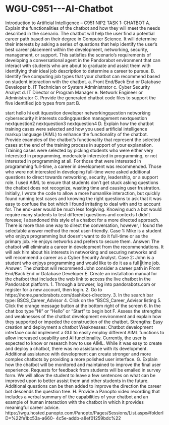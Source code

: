 # WGU-C951---AI-Chatbot

Introduction to Artificial Intelligence – C951
NIP2 TASK 1: CHATBOT
A. Explain the functionalities of the chatbot and how they will meet the needs described in the 
scenario.
The chatbot will help the user find a potential career path based on their degree in Computer Science. 
It will determine their interests by asking a series of questions that help identify the user’s best career 
placement within the development, networking, security, management, or support. This satisfies the 
scenario’s requirements of developing a conversational agent in the Pandorabot environment that 
can interact with students who are about to graduate and assist them with identifying their ideal job
description to determine a career to pursue.
B. Identify five computing job types that your chatbot can recommend based on student 
interaction with the chatbot.
a. Front End/Back End or Database Developer
b. IT Technician or System Administrator
c. Cyber Security Analyst
d. IT Director or Program Manager
e. Network Engineer or Administrator
C. Provide the generated chatbot code files to support the five identified job types from part B.
<?xml version="1.0" encoding="UTF-8"?>
<aiml version="2.0">
 
 <category>
 <pattern>start</pattern>
 <template>Hello! I am a Computer Science career bot. Would you like help 
determing which career to pursue based off your personal interests?
 <button>
 <text>Yes</text>
 <postback>interests</postback>
 </button>
 <button>
 <text>No, I'd like to exit chat</text>
 <postback>exit</postback>
 </button> 
 </template>
 </category>
 
 <category>
 <pattern>hello</pattern>
 <template>Hello! I am a Computer Science career bot. Would you like help 
determing which career to pursue based off your personal interests?
 <button>
 <text>Yes</text>
 <postback>interests</postback>
 </button>
 <button>
 <text>No, I'd like to exit chat</text>
 <postback>exit</postback>
 </button> 
 </template>
 </category>
 
 <category>
 <pattern>hi</pattern>
 <template>Hello! I am a Computer Science career bot. Would you like help 
determing which career to pursue based off your personal interests?
 <button>
 <text>Yes</text>
 <postback>interests</postback>
 </button>
 <button>
 <text>No, I'd like to exit chat</text>
 <postback>exit</postback>
 </button> 
 </template>
 </category>
 
 <category>
 <pattern>exit</pattern>
 <template>Thank you for stopping by!
 </template>
 </category>
 
 <category>
 <pattern>itquestion</pattern>
 <template>Do you like coding?
 <br></br><br></br>
 <button>
 <text>Yes</text>
 <postback>codingquestion</postback>
 </button>
 <button>
 <text>No</text>
 <postback>nextquestion</postback>
 </button>
 </template>
 </category>
 <category>
 <pattern>developer</pattern>
 <template>You should consider being a Front, Backend or Database Developer.
 <br></br><br></br>
 <button>
 <text>Restart Bot</text>
 <postback>start</postback>
 </button>
 <button>
 <text>Exit</text>
 <postback>exit</postback>
 </button>
 </template>
 </category>
 <category>
 <pattern>networkingquestion</pattern>
 <template> Do you prefer working with routers and switches, or securing 
computer networks from bad actors?
 <button>
 <text>Working with routers and switches</text>
 <postback>networking</postback>
 </button>
 <button>
 <text>I want to protect networks</text>
 <postback>cybersecurity</postback>
 </button>
 </template>
 </category>
 
 <category>
 <pattern>networking</pattern>
 <template> You should consider being a Network Engineer or Administrator.
 <br></br><br></br>
 <button>
 <text>Restart Bot</text>
 <postback>start</postback>
 </button>
 <button>
 <text>Exit</text>
 <postback>exit</postback>
 </button>
 </template>
 </category>
 
 <category>
 <pattern>cybersecurity</pattern>
 <template> You should consider being a Cyber Security Analyst.
 <br></br><br></br>
 <button>
 <text>Restart Bot</text>
 <postback>start</postback>
 </button>
 <button>
 <text>Exit</text>
 <postback>exit</postback>
 </button>
 </template>
 </category>
 
 <category>
 <pattern>it</pattern>
 <template> You should consider being an IT Technician or System Administrator.
 <br></br><br></br>
 <button>
 <text>Restart Bot</text>
 <postback>start</postback>
 </button>
 <button>
 <text>Exit</text>
 <postback>exit</postback>
 </button>
 </template>
 </category>
 
 
 <category>
 <pattern>interests</pattern>
 <template>To get to know you and your interests better, I will ask you a few 
questions.
 <br></br><br></br>
 Do you enjoy coding?
 <button>
 <text>yes</text>
 <postback>codingquestion</postback>
 </button>
 <button>
 <text>No</text>
 <postback>nextquestion</postback>
 </button>
 </template>
 </category>
 <category>
 <pattern>codingquestion</pattern>
 <template>Would you prefer a job where you code all day, occasionally or not at 
all?
 <br></br><br></br>
 <button>
 <text>All Day</text>
 <postback>developer</postback>
 </button>
 <button>
 <text>Ocassionally</text>
 <postback>nextquestion</postback>
 </button>
 <button>
 <text>Not all all</text>
 <postback>nextquestion</postback>
 </button>
 </template>
 </category>
 <category>
 <pattern>management</pattern>
 <template> You should consider being an IT Director or Program Manager.
 <br></br><br></br>
 <button>
 <text>Restart Bot</text>
 <postback>start</postback>
 </button>
 <button>
 <text>Exit</text>
 <postback>exit</postback>
 </button>
 </template>
 </category>
 
 <category>
 <pattern>nextquestion</pattern>
 <template> Do you enjoy working with routers and switches? 
 <button>
 <text>yes</text>
 <postback>networkingquestion</postback>
 </button>
 <button>
 <text>No</text>
 <postback>nextquestion2</postback>
 </button>
 </template>
 </category>
 
 <category>
 <pattern>nextquestion2</pattern>
 <template> Do you think of yourself as a leader or a team member?
 <button>
 <text>Leader</text>
 <postback>management</postback>
 </button>
 <button>
 <text>Team Member</text>
 <postback>nextquestion3</postback>
 </button>
 </template>
 </category>
 
 <category>
 <pattern>nextquestion3</pattern>
 <template> Do you enjoy helping people with their IT problems?
 <button>
 <text>Yes</text>
 <postback>it</postback>
 </button>
 <button>
 <text>No</text>
 <postback>nextquestion4</postback>
 </button>
 </template>
 </category>
 
 <category>
 <pattern>nextquestion4</pattern>
 <template> You should reconsider your career path outside of information 
technology. Computer Science though generally used for IT and science related fields 
is a very ambidextrous degree. Consider career paths in public service, Math, 
teaching or get creative. Thank you for using the WGU IT Advice Bot. Come back 
anytime!
 <button>
 <text>Restart Bot</text>
 <postback>start</postback>
 </button>
 <button>
 <text>Exit</text>
 <postback>exit</postback>
 </button> 
 </template>
 </category>
</aiml>
D. Explain how the chatbot training cases were selected and how you used artificial intelligence 
markup language (AIML) to enhance the functionality of the chatbot. Provide examples of 
the chatbot’s functionality that represent the selected cases at the end of the training 
process in support of your explanation.
Training cases were selected by picking students who were either very interested in 
programming, moderately interested in programming, or not interested in 
programming at all. For those that were interested in programming full-time, a career 
in development was recommended. Those who were not interested in developing 
full-time were asked additional questions to direct towards networking, security, 
leadership, or a support role. 
I used AIML to ensure that students don’t get stuck asking questions the chatbot does 
not recognize, wasting time and causing user frustration. Initially, I wrote the code to 
allow a more humanlike interaction, but quickly found running test cases and knowing 
the right questions to ask that it was easy to confuse the bot which I found irritating
to deal with and to account for. The end-user would be much less forgiving. 
Knowing such a bot would require many students to test different questions and 
contexts I didn’t foresee; I abandoned this style of a chatbot for a more directed 
approach. There is more than one way to direct the conversation, however, I found 
the selectable answer method the most user-friendly.
Case 1: Mike is a student who enjoys programming but doesn’t want to do it full-time 
or as the primary job. He enjoys networks and prefers to secure them.
Answer: The chatbot will eliminate a career in development from the 
recommendations. It will ask him about his interests in networking and securing 
networks and will recommend a career as a Cyber Security Analyst.
Case 2: John is a student who enjoys programming and would like to do it as a fulltime job.
Answer: The chatbot will recommend John consider a career path in Front End/Back 
End or Database Developer
E. Create an installation manual for the chatbot that includes the web link to access the live 
chatbot in the Pandorabot platform.
1. Through a browser, log into pandorabots.com or register for a new 
account, then login.
2. Go to https://home.pandorabots.com/dash/bot-directory.
3. In the search bar type: BSCS_Career_Advisor
4. Click on the “BSCS_Career_Advisor listing
5. Click the orange message button at the bottom right of the screen
6. In the chat box type “Hi” or “Hello” or “Start” to begin bot
F. Assess the strengths and weaknesses of the chatbot development environment and explain 
how they supported or impeded the construction of the chatbot.
Strengths: Easy creation and deployment a chatbot
Weaknesses: Chatbot development interface could implement a GUI to easily employ different AIML 
functions to allow increased useability and AI functionality. Currently, the user is expected to know 
or research how to use AIML.
While it was easy to create and deploy a chatbot, there was no assistance with its development. 
Additional assistance with development can create stronger and more complex chatbots by providing 
a more polished user interface.
G. Explain how the chatbot will be monitored and maintained to improve the final user 
experience.
Requests for feedback from students will be emailed in survey form. We will allow the student to 
leave a few sentences on what can be improved upon to better assist them and other students in the 
future. Additional questions can be then added to improve the direction the career bot descends the 
question tree.
H. Provide a Panopto video recording that includes a verbal summary of the capabilities of your 
chatbot and an example of human interaction with the chatbot in which it provides 
meaningful career advice.
https://wgu.hosted.panopto.com/Panopto/Pages/Sessions/List.aspx#folderID=%22fe1bc53a-a660-
4c5e-addb-a8ef01259bdc%22
